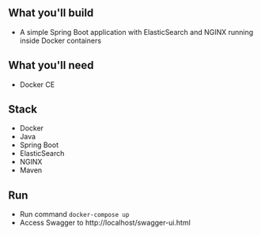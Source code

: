 
## What you'll build
- A simple Spring Boot application  with ElasticSearch and NGINX running inside Docker containers 

## What you'll need
- Docker CE

## Stack
- Docker
- Java
- Spring Boot
- ElasticSearch
- NGINX
- Maven

## Run
- Run command `docker-compose up`
- Access Swagger to http://localhost/swagger-ui.html
